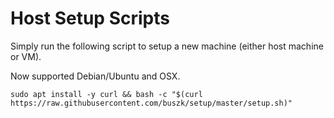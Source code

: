 # Host Setup Scripts
Simply run the following script to setup a new machine (either host machine or VM).

Now supported Debian/Ubuntu and OSX.

`
sudo apt install -y curl && bash -c "$(curl https://raw.githubusercontent.com/buszk/setup/master/setup.sh)"
`
